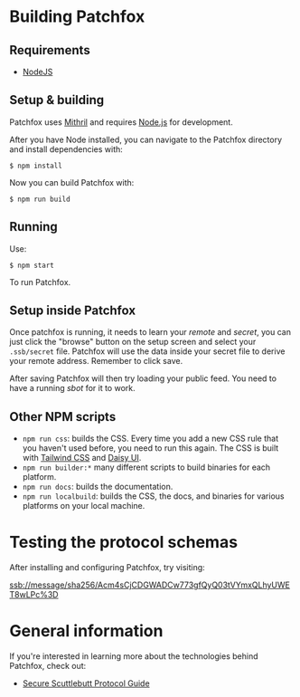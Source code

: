 # Building Patchfox

## Requirements

* [NodeJS](https://nodejs.org)

## Setup & building

Patchfox uses [Mithril](https://mithril.js.org/) and requires [Node.js](https://nodejs.org) for development.

After you have Node installed, you can navigate to the Patchfox directory and install dependencies with:

```
$ npm install
```

Now you can build Patchfox with:

```
$ npm run build
```

## Running

Use:

```
$ npm start
```

To run Patchfox. 

## Setup inside Patchfox

Once patchfox is running, it needs to learn your _remote_ and _secret_, you can just click the "browse" button on the setup screen and select your `.ssb/secret` file. Patchfox will use the data inside your secret file to derive your remote address. Remember to click save. 

After saving Patchfox will then try loading your public feed. You need to have a running _sbot_ for it to work.

## Other NPM scripts

* `npm run css`: builds the CSS. Every time you add a new CSS rule that you haven't used before, you need to run this again. The CSS is built with [Tailwind CSS](tailwindcss.com/) and [Daisy UI](daisyui.com/).
* `npm run builder:*` many different scripts to build binaries for each platform.
* `npm run docs`: builds the documentation.
* `npm run localbuild`: builds the CSS, the docs, and binaries for various platforms on your local machine. 

# Testing the protocol schemas

After installing and configuring Patchfox, try visiting:

[ssb://message/sha256/Acm4sCjCDGWADCw773gfQyQ03tVYmxQLhyUWET8wLPc%3D](ssb://message/sha256/Acm4sCjCDGWADCw773gfQyQ03tVYmxQLhyUWET8wLPc%3D)

# General information

If you're interested in learning more about the technologies behind Patchfox, check out:

* [Secure Scuttlebutt Protocol Guide](https://ssbc.github.io/scuttlebutt-protocol-guide/)
